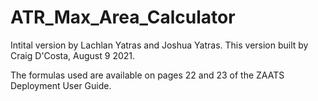 # ATR_Max_Area_Calculator
Intital version by Lachlan Yatras and Joshua Yatras.
This version built by Craig D'Costa, August 9 2021.

The formulas used are available on pages 22 and 23 of the ZAATS Deployment User Guide.
